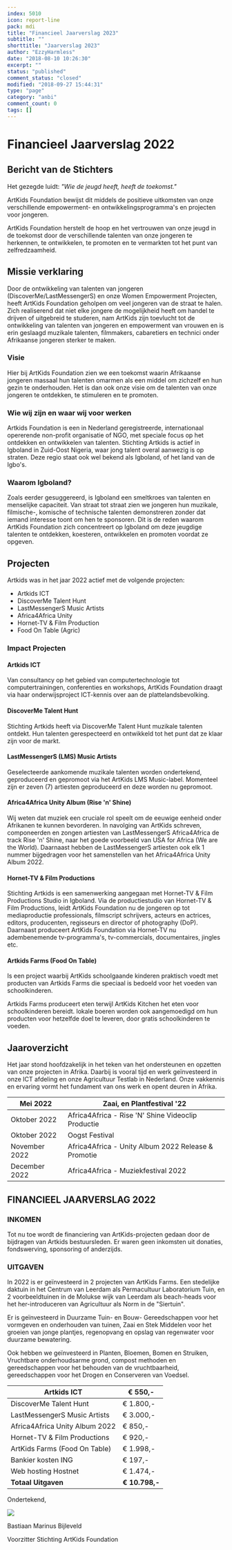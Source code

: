 ```yaml
---
index: 5010
icon: report-line
pack: mdi
title: "Financieel Jaarverslag 2023"
subtitle: ""
shorttitle: "Jaarverslag 2023"
author: "EzzyHarmless"
date: "2018-08-10 10:26:30"
excerpt: ""
status: "published"
comment_status: "closed"
modified: "2018-09-27 15:44:31"
type: "page"
category: "anbi"
comment_count: 0
tags: []
---
```


# Financieel Jaarverslag 2022

## Bericht van de Stichters

Het gezegde luidt:
_"Wie de jeugd heeft, heeft de toekomst."_

ArtKids Foundation bewijst dit middels de positieve uitkomsten van onze verschillende empowerment- en ontwikkelingsprogramma's en projecten voor jongeren.

ArtKids Foundation herstelt de hoop en het vertrouwen van onze jeugd in de toekomst door de verschillende talenten van onze jongeren te herkennen, te ontwikkelen, te promoten en te vermarkten tot het punt van zelfredzaamheid.

## Missie verklaring

Door de ontwikkeling van talenten van jongeren (DiscoverMe/LastMessengerS) en onze Women Empowerment Projecten, heeft ArtKids Foundation geholpen om veel jongeren van de straat te halen. Zich realiserend dat niet elke jongere de mogelijkheid heeft om handel te drijven of uitgebreid te studeren, nam ArtKids zijn toevlucht tot de ontwikkeling van talenten van jongeren en empowerment van vrouwen en is erin geslaagd muzikale talenten, filmmakers, cabaretiers en technici onder Afrikaanse jongeren sterker te maken.

### Visie

Hier bij ArtKids Foundation zien we een toekomst waarin Afrikaanse jongeren massaal hun talenten omarmen als een middel om zichzelf en hun gezin te onderhouden. Het is dan ook onze visie om de talenten van onze jongeren te ontdekken, te stimuleren en te promoten.

### Wie wij zijn en waar wij voor werken

Artkids Foundation is een in Nederland geregistreerde, internationaal opererende non-profit organisatie of NGO, met speciale focus op het ontdekken en ontwikkelen van talenten. Stichting Artkids is actief in Igboland in Zuid-Oost Nigeria, waar jong talent overal aanwezig is op straten. Deze regio staat ook wel bekend als Igboland, of het land van de Igbo's.

### Waarom Igboland?

Zoals eerder gesuggereerd, is Igboland een smeltkroes van talenten en menselijke capaciteit. Van straat tot straat zien we jongeren hun muzikale, filmische-, komische of technische talenten demonstreren zonder dat iemand interesse toont om hen te sponsoren. Dit is de reden waarom ArtKids Foundation zich concentreert op Igboland om deze jeugdige talenten te ontdekken, koesteren, ontwikkelen en promoten voordat ze opgeven.

## Projecten

Artkids was in het jaar 2022 actief met de volgende projecten:

- Artkids ICT
- DiscoverMe Talent Hunt
- LastMessengerS Music Artists
- Africa4Africa Unity
- Hornet-TV & Film Production
- Food On Table (Agric)

### Impact Projecten

#### Artkids ICT

Van consultancy op het gebied van computertechnologie tot computertrainingen, conferenties en workshops, ArtKids Foundation draagt via haar onderwijsproject ICT-kennis over aan de plattelandsbevolking.

#### DiscoverMe Talent Hunt

Stichting Artkids heeft via DiscoverMe Talent Hunt muzikale talenten ontdekt. Hun talenten gerespecteerd en ontwikkeld tot het punt dat ze klaar zijn voor de markt.

#### LastMessengerS (LMS) Music Artists

Geselecteerde aankomende muzikale talenten worden ondertekend, geproduceerd en gepromoot via het ArtKids LMS Music-label. Momenteel zijn er zeven (7) artiesten geproduceerd en deze worden nu gepromoot.

#### Africa4Africa Unity Album (Rise 'n' Shine)

Wij weten dat muziek een cruciale rol speelt om de eeuwige eenheid onder Afrikanen te kunnen bevorderen. In navolging van ArtKids schreven, componeerden en zongen artiesten van LastMessengerS Africa4Africa de track Rise 'n' Shine, naar het goede voorbeeld van USA for Africa (We are the World). Daarnaast hebben de LastMessengerS artiesten ook elk 1 nummer bijgedragen voor het samenstellen van het Africa4Africa Unity Album 2022.

#### Hornet-TV & Film Productions

Stichting Artkids is een samenwerking aangegaan met Hornet-TV & Film Productions Studio in Igboland. Via de productiestudio van Hornet-TV & Film Productions, leidt ArtKids Foundation nu de jongeren op tot mediaproductie professionals, filmscript schrijvers, acteurs en actrices, editors, producenten, regisseurs en director of photography (DoP). Daarnaast produceert ArtKids Foundation via Hornet-TV nu adembenemende tv-programma's, tv-commercials, documentaires, jingles etc.

#### Artkids Farms (Food On Table)

Is een project waarbij ArtKids schoolgaande kinderen praktisch voedt met producten van Artkids Farms die speciaal is bedoeld voor het voeden van schoolkinderen.

Artkids Farms produceert eten terwijl ArtKids Kitchen het eten voor schoolkinderen bereidt. lokale boeren worden ook aangemoedigd om hun producten voor hetzelfde doel te leveren, door gratis schoolkinderen te voeden.

## Jaaroverzicht

Het jaar stond hoofdzakelijk in het teken van het ondersteunen en opzetten van onze projecten in Afrika. Daarbij is vooral tijd en werk geïnvesteerd in onze ICT afdeling en onze Agricultuur Testlab in Nederland. Onze vakkennis en ervaring vormt het fundament van ons werk en opent deuren in Afrika.

| Mei 2022 | Zaai, en Plantfestival '22 |
| --- | --- |
| Oktober 2022 | Africa4Africa - Rise 'N' Shine Videoclip Productie |
| Oktober 2022 | Oogst Festival |
| November 2022 | Africa4Africa - Unity Album 2022 Release & Promotie |
| December 2022 | Africa4Africa - Muziekfestival 2022 |

## FINANCIEEL JAARVERSLAG 2022

### INKOMEN

Tot nu toe wordt de financiering van ArtKids-projecten gedaan door de bijdragen van Artkids bestuursleden. Er waren geen inkomsten uit donaties, fondswerving, sponsoring of anderzijds.

### UITGAVEN

In 2022 is er geïnvesteerd in 2 projecten van ArtKids Farms. Een stedelijke daktuin in het Centrum van Leerdam als Permacultuur Laboratorium Tuin, en 2 voorbeeldtuinen in de Molukse wijk van Leerdam als beach-heads voor het her-introduceren van Agricultuur als Norm in de "Siertuin".

Er is geïnvesteerd in Duurzame Tuin- en Bouw- Gereedschappen voor het vormgeven en onderhouden van tuinen, Zaai en Stek Middelen voor het groeien van jonge plantjes, regenopvang en opslag van regenwater voor duurzame bewatering.

Ook hebben we geïnvesteerd in Planten, Bloemen, Bomen en Struiken, Vruchtbare onderhoudsarme grond, compost methoden en gereedschappen voor het behouden van de vruchtbaarheid, gereedschappen voor het Drogen en Conserveren van Voedsel.

| Artkids ICT | € 550,- |
| --- | --- |
| DiscoverMe Talent Hunt | € 1.800,- |
| LastMessengerS Music Artists | € 3.000,- |
| Africa4Africa Unity Album 2022 | € 850,- |
| Hornet-TV & Film Productions | € 920,- |
| ArtKids Farms (Food On Table) | € 1.998,- |
| Bankier kosten ING | € 197,- |
| Web hosting Hostnet | € 1.474,- |
| **Totaal Uitgaven** | **€ 10.798,-** |

Ondertekend,

![](RackMultipart20230712-1-i174yh_html_113af7a3927f3cf9.jpg)

Bastiaan Marinus Bijleveld

Voorzitter Stichting ArtKids Foundation